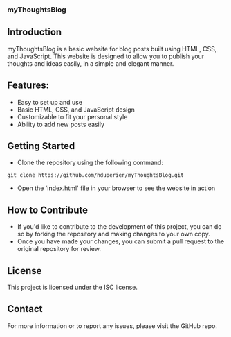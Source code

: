 ### myThoughtsBlog
## Introduction
myThoughtsBlog is a basic website for blog posts built using HTML, CSS, and JavaScript. This website is designed to allow you to publish your thoughts and ideas easily, in a simple and elegant manner.

## Features:
  * Easy to set up and use
  * Basic HTML, CSS, and JavaScript design
  * Customizable to fit your personal style
  * Ability to add new posts easily

## Getting Started
  * Clone the repository using the following command:
  
  `git clone https://github.com/hduperier/myThoughtsBlog.git`
  * Open the 'index.html' file in your browser to see the website in action
  
## How to Contribute
  * If you'd like to contribute to the development of this project, you can do so by forking the repository and making changes to your own copy.
  * Once you have made your changes, you can submit a pull request to the original repository for review.
  
## License

This project is licensed under the ISC license.

## Contact

For more information or to report any issues, please visit the GitHub repo.
